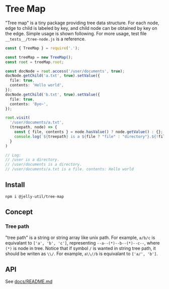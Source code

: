 # Tree Map

"Tree map" is a tiny package providing tree data structure. For each node, edge to child is labeled by key, and child node can be obtained by key on the edge. Simple usage is shown following. For more usage, test file `__tests__/tree-node.js` is a reference.

```ts
const { TreeMap } = require('.');

const treeMap = new TreeMap();
const root = treeMap.root;

const docNode = root.access('/user/documents', true);
docNode.getChild('a.txt', true).setValue({
  file: true,
  contents: 'Hello world',
});
docNode.getChild('b.txt', true).setValue({
  file: true,
  contents: 'Bye~',
});

root.visit(
  '/user/documents/a.txt',
  (treepath, node) => {
    const { file, contents } = node.hasValue() ? node.getValue() : {};
    console.log(`${treepath} is a ${file ? "file" : "directory"}.${!file ? '' : ` contents: ${contents}`}`);
  }
)

// Log:
// /user is a directory.
// /user/documents is a directory.
// /user/documents/a.txt is a file. contents: Hello world
```

## Install

```
npm i @jelly-util/tree-map
```

## Concept

### Tree path

"tree path" is a string or string array like unix path. For example, `a/b/c` is equivalant to `['a', 'b', 'c']`, representing `--a--(*)--b--(*)--c--`, where `(*)` is node in tree. Notice that if symbol `/` is wanted in string tree path, it should be writen as `\\/`. For example, `a\\//b` is equivalant to `['a/', 'b']`.

## API

See [docs/README.md](https://github.com/hpp2334/jelly-util/tree/main/packages/tree-map/docs/README.md)